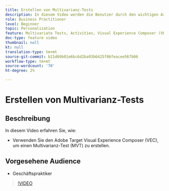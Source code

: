 ```yaml
---
title: Erstellen von Multivarianz-Tests
description: In diesem Video werden die Benutzer durch den wichtigen Arbeitsablauf zum Erstellen eines Multivarianz-Tests (MVT) in Adobe Target geführt. Erfahren Sie, wie Sie MVTs erstellen und interpretieren.
role: Business Practitioner
level: Beginner
topic: Personalization
feature: Multivariate Tests, Activities, Visual Experience Composer (VEC)
doc-type: feature video
thumbnail: null
kt: null
translation-type: tm+mt
source-git-commit: b21d69b01e6bc6d2ba93b6425f86feacee567b06
workflow-type: tm+mt
source-wordcount: '70'
ht-degree: 2%

---
```



# Erstellen von Multivarianz-Tests

## Beschreibung

In diesem Video erfahren Sie, wie:

* Verwenden Sie den Adobe Target Visual Experience Composer (VEC), um einen Multivarianz-Test (MVT) zu erstellen.

## Vorgesehene Audience

* Geschäftspraktiker

>[!VIDEO](https://video.tv.adobe.com/v/17395/?quality=12)